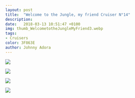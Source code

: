 ```yaml
---
layout: post
title:  "Welcome to the Jungle, my friend Cruiser N°14"
description: 
date:   2018-03-13 10:51:47 +0100
img: thumb_WelcometotheJungleMyFriend3.webp
tags: 
- Cruisers
color: 3F863E
author: Johnny Adora
---
```


![]({{site.baseurl}}/images/WelcometotheJungleMyFriend1.webp)

![]({{site.baseurl}}/images/WelcometotheJungleMyFriend2.webp)

![]({{site.baseurl}}/images/WelcometotheJungleMyFriend3.webp)

![]({{site.baseurl}}/images/WelcometotheJungleMyFriend4.webp)